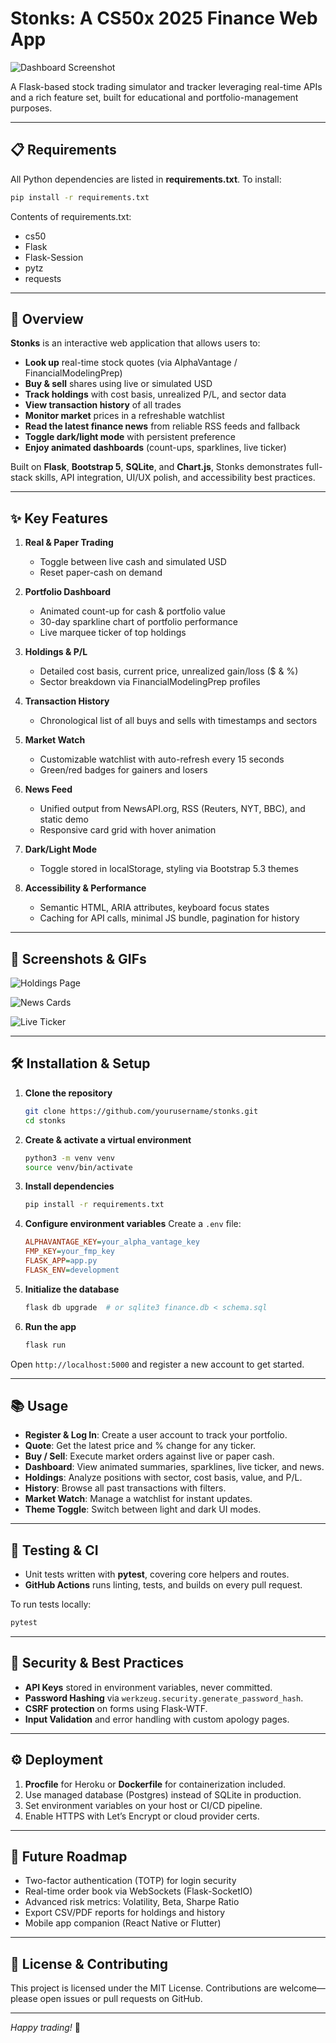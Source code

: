 # Stonks: A CS50x 2025 Finance Web App

![Dashboard Screenshot](docs/screenshots/dashboard.png)

A Flask-based stock trading simulator and tracker leveraging real-time APIs and a rich feature set, built for educational and portfolio-management purposes.

---

## 📋 Requirements

All Python dependencies are listed in **requirements.txt**. To install:

```bash
pip install -r requirements.txt
```

Contents of requirements.txt:

* cs50
* Flask
* Flask-Session
* pytz
* requests

---

## 🚀 Overview

**Stonks** is an interactive web application that allows users to:

* **Look up** real-time stock quotes (via AlphaVantage / FinancialModelingPrep)
* **Buy & sell** shares using live or simulated USD
* **Track holdings** with cost basis, unrealized P/L, and sector data
* **View transaction history** of all trades
* **Monitor market** prices in a refreshable watchlist
* **Read the latest finance news** from reliable RSS feeds and fallback
* **Toggle dark/light mode** with persistent preference
* **Enjoy animated dashboards** (count-ups, sparklines, live ticker)

Built on **Flask**, **Bootstrap 5**, **SQLite**, and **Chart.js**, Stonks demonstrates full-stack skills, API integration, UI/UX polish, and accessibility best practices.

---

## ✨ Key Features

1. **Real & Paper Trading**

   * Toggle between live cash and simulated USD
   * Reset paper-cash on demand
2. **Portfolio Dashboard**

   * Animated count-up for cash & portfolio value
   * 30-day sparkline chart of portfolio performance
   * Live marquee ticker of top holdings
3. **Holdings & P/L**

   * Detailed cost basis, current price, unrealized gain/loss (\$ & %)
   * Sector breakdown via FinancialModelingPrep profiles
4. **Transaction History**

   * Chronological list of all buys and sells with timestamps and sectors
5. **Market Watch**

   * Customizable watchlist with auto-refresh every 15 seconds
   * Green/red badges for gainers and losers
6. **News Feed**

   * Unified output from NewsAPI.org, RSS (Reuters, NYT, BBC), and static demo
   * Responsive card grid with hover animation
7. **Dark/Light Mode**

   * Toggle stored in localStorage, styling via Bootstrap 5.3 themes
8. **Accessibility & Performance**

   * Semantic HTML, ARIA attributes, keyboard focus states
   * Caching for API calls, minimal JS bundle, pagination for history

---

## 📸 Screenshots & GIFs

![Holdings Page](docs/screenshots/holdings.png)

![News Cards](docs/screenshots/news_cards.png)

![Live Ticker](docs/screenshots/live_ticker.gif)

---

## 🛠️ Installation & Setup

1. **Clone the repository**

   ```bash
   git clone https://github.com/yourusername/stonks.git
   cd stonks
   ```
2. **Create & activate a virtual environment**

   ```bash
   python3 -m venv venv
   source venv/bin/activate
   ```
3. **Install dependencies**

   ```bash
   pip install -r requirements.txt
   ```
4. **Configure environment variables**
   Create a `.env` file:

   ```ini
   ALPHAVANTAGE_KEY=your_alpha_vantage_key
   FMP_KEY=your_fmp_key
   FLASK_APP=app.py
   FLASK_ENV=development
   ```
5. **Initialize the database**

   ```bash
   flask db upgrade  # or sqlite3 finance.db < schema.sql
   ```
6. **Run the app**

   ```bash
   flask run
   ```

Open `http://localhost:5000` and register a new account to get started.

---

## 📚 Usage

* **Register & Log In**: Create a user account to track your portfolio.
* **Quote**: Get the latest price and % change for any ticker.
* **Buy / Sell**: Execute market orders against live or paper cash.
* **Dashboard**: View animated summaries, sparklines, live ticker, and news.
* **Holdings**: Analyze positions with sector, cost basis, value, and P/L.
* **History**: Browse all past transactions with filters.
* **Market Watch**: Manage a watchlist for instant updates.
* **Theme Toggle**: Switch between light and dark UI modes.

---

## 🧪 Testing & CI

* Unit tests written with **pytest**, covering core helpers and routes.
* **GitHub Actions** runs linting, tests, and builds on every pull request.

To run tests locally:

```bash
pytest
```

---

## 🔐 Security & Best Practices

* **API Keys** stored in environment variables, never committed.
* **Password Hashing** via `werkzeug.security.generate_password_hash`.
* **CSRF protection** on forms using Flask-WTF.
* **Input Validation** and error handling with custom apology pages.

---

## ⚙️ Deployment

1. **Procfile** for Heroku or **Dockerfile** for containerization included.
2. Use managed database (Postgres) instead of SQLite in production.
3. Set environment variables on your host or CI/CD pipeline.
4. Enable HTTPS with Let’s Encrypt or cloud provider certs.

---

## 🦆 Future Roadmap

* Two-factor authentication (TOTP) for login security
* Real-time order book via WebSockets (Flask-SocketIO)
* Advanced risk metrics: Volatility, Beta, Sharpe Ratio
* Export CSV/PDF reports for holdings and history
* Mobile app companion (React Native or Flutter)

---

## 📄 License & Contributing

This project is licensed under the MIT License. Contributions are welcome—please open issues or pull requests on GitHub.

---

*Happy trading!* 🚀


